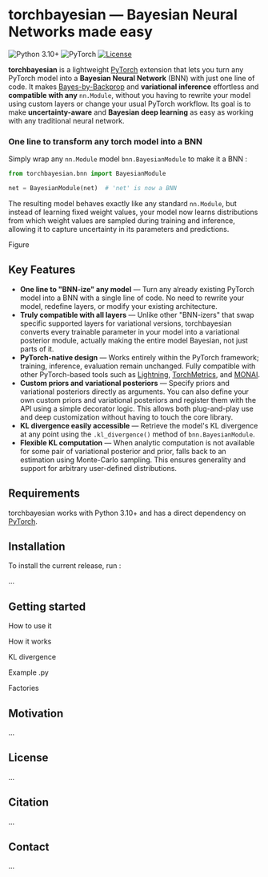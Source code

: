 # torchbayesian — Bayesian Neural Networks made easy

![Python 3.10+](https://img.shields.io/badge/python-3.10%2B-blue?logo=python)
![PyTorch](https://img.shields.io/badge/PyTorch-1.10+-orange?logo=pytorch)
[![License](https://img.shields.io/badge/license-Apache%202.0-green.svg)](https://opensource.org/licenses/Apache-2.0)

**torchbayesian** is a lightweight [PyTorch](https://pytorch.org/) extension that lets you turn any PyTorch model into a **Bayesian Neural Network** (BNN) with just one line of code.
It makes [Bayes-by-Backprop](https://arxiv.org/abs/1505.05424) and **variational inference** effortless and **compatible with any** `nn.Module`, without you having to rewrite your model using custom layers or change your usual PyTorch workflow.
Its goal is to make **uncertainty-aware** and **Bayesian deep learning** as easy as working with any traditional neural network.

### One line to transform any torch model into a BNN

Simply wrap any `nn.Module` model `bnn.BayesianModule` to make it a BNN :

```python
from torchbayesian.bnn import BayesianModule

net = BayesianModule(net)  # 'net' is now a BNN
```

The resulting model behaves exactly like any standard `nn.Module`, but instead of learning fixed weight values, your model now learns distributions from which weight values are sampled during training and inference, allowing it to capture uncertainty in its parameters and predictions.

Figure


## Key Features

- **One line to "BNN-ize" any model** — Turn any already existing PyTorch model into a BNN with a single line of code. No need to rewrite your model, redefine layers, or modify your existing architecture.
- **Truly compatible with all layers** — Unlike other "BNN-izers" that swap specific supported layers for variational versions, torchbayesian converts every trainable parameter in your model into a variational posterior module, actually making the entire model Bayesian, not just parts of it.
- **PyTorch-native design** — Works entirely within the PyTorch framework; training, inference, evaluation remain unchanged. Fully compatible with other PyTorch-based tools such as [Lightning](https://lightning.ai/docs/pytorch/stable/), [TorchMetrics](https://lightning.ai/docs/torchmetrics/stable/), and [MONAI](https://monai.io/).
- **Custom priors and variational posteriors** — Specify priors and variational posteriors directly as arguments. You can also define your own custom priors and variational posteriors and register them with the API using a simple decorator logic. This allows both plug-and-play use and deep customization without having to touch the core library.
- **KL divergence easily accessible** — Retrieve the model's KL divergence at any point using the `.kl_divergence()` method of `bnn.BayesianModule`.
- **Flexible KL computation** — When analytic computation is not available for some pair of variational posterior and prior, falls back to an estimation using Monte-Carlo sampling. This ensures generality and support for arbitrary user-defined distributions.

## Requirements

torchbayesian works with Python 3.10+ and has a direct dependency on [PyTorch](https://pytorch.org/get-started/locally/).

## Installation

To install the current release, run :

...

## Getting started

How to use it

How it works

KL divergence

Example .py

Factories

## Motivation

...

## License

...

## Citation

...

## Contact

...
